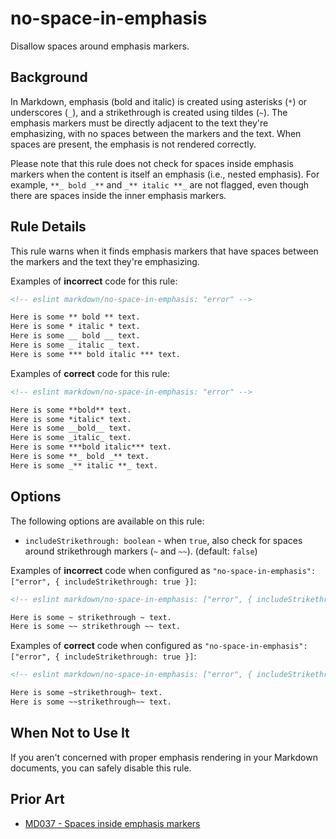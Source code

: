 # no-space-in-emphasis

Disallow spaces around emphasis markers.

## Background

In Markdown, emphasis (bold and italic) is created using asterisks (`*`) or underscores (`_`), and a strikethrough is created using tildes (`~`). The emphasis markers must be directly adjacent to the text they're emphasizing, with no spaces between the markers and the text. When spaces are present, the emphasis is not rendered correctly.

Please note that this rule does not check for spaces inside emphasis markers when the content is itself an emphasis (i.e., nested emphasis). For example, `**_ bold _**` and `_** italic **_` are not flagged, even though there are spaces inside the inner emphasis markers.

## Rule Details

This rule warns when it finds emphasis markers that have spaces between the markers and the text they're emphasizing.

Examples of **incorrect** code for this rule:

```markdown
<!-- eslint markdown/no-space-in-emphasis: "error" -->

Here is some ** bold ** text.
Here is some * italic * text.
Here is some __ bold __ text.
Here is some _ italic _ text.
Here is some *** bold italic *** text.
```

Examples of **correct** code for this rule:

```markdown
<!-- eslint markdown/no-space-in-emphasis: "error" -->

Here is some **bold** text.
Here is some *italic* text.
Here is some __bold__ text.
Here is some _italic_ text.
Here is some ***bold italic*** text.
Here is some **_ bold _** text.
Here is some _** italic **_ text.
```

## Options

The following options are available on this rule:

* `includeStrikethrough: boolean` - when `true`, also check for spaces around strikethrough markers (`~` and `~~`). (default: `false`)

Examples of **incorrect** code when configured as `"no-space-in-emphasis": ["error", { includeStrikethrough: true }]`:

```markdown
<!-- eslint markdown/no-space-in-emphasis: ["error", { includeStrikethrough: true }] -->

Here is some ~ strikethrough ~ text.
Here is some ~~ strikethrough ~~ text.
```

Examples of **correct** code when configured as `"no-space-in-emphasis": ["error", { includeStrikethrough: true }]`:

```markdown
<!-- eslint markdown/no-space-in-emphasis: ["error", { includeStrikethrough: true }] -->

Here is some ~strikethrough~ text.
Here is some ~~strikethrough~~ text.
```

## When Not to Use It

If you aren't concerned with proper emphasis rendering in your Markdown documents, you can safely disable this rule.

## Prior Art

* [MD037 - Spaces inside emphasis markers](https://github.com/DavidAnson/markdownlint/blob/main/doc/md037.md)